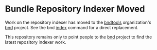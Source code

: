 Bundle Repository Indexer Moved
============

Work on the repository indexer has moved to the [bndtools](https://github.com/bndtools)
organization's [bnd](https://github.com/bndtools/bnd) project. See the bnd [index](https://bnd.bndtools.org/commands/index.html) command for a direct replacement.

This repository remains only to point people to the [bnd](https://github.com/bndtools/bnd)
project to find the latest repository indexer work.
